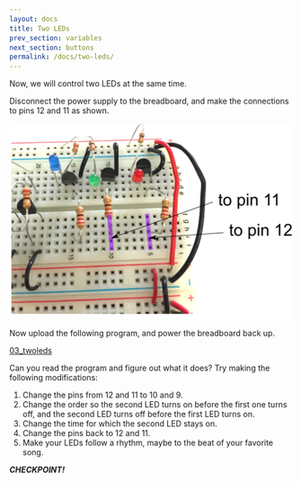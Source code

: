 ```yaml
---
layout: docs
title: Two LEDs
prev_section: variables
next_section: buttons
permalink: /docs/two-leds/
---
```


Now, we will control two LEDs at the same time.

Disconnect the power supply to the breadboard, and make the connections to pins 12 and 11 as shown.

<img src="/img/two-leds.png" style="width: 650px"/>

Now upload the following program, and power the breadboard back up.

<a href="/sketches/03_twoleds.txt">03_twoleds</a>

Can you read the program and figure out what it does? Try making
the following modifications:

1. Change the pins from 12 and 11 to 10 and 9.
2. Change the order so the second LED turns on before the first one turns off, and the second LED turns off before the first LED turns on.
3. Change the time for which the second LED stays on.
4. Change the pins back to 12 and 11.
5. Make your LEDs follow a rhythm, maybe to the beat of your favorite song.

**_CHECKPOINT!_**

